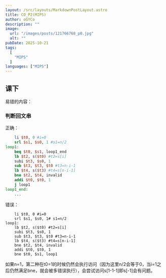 ```yaml
---
layout: /src/layouts/MarkdownPostLayout.astro
title: CO_P2(MIPS)
author: oGYCo
description: ""
image:
  url: "/images/posts/121766768_p0.jpg"
  alt: ""
pubDate: 2025-10-21
tags:
  [
    "MIPS"
  ]
languages: ["MIPS"]
---
```


## 课下
易错的内容：

### 判断回文串

正确：
```MIPS
    li $t0, 0 #i=0
	srl $s1, $s0, 1 #s1=n/2
loop1:
	beq $t0, $s1, loop1_end
	lb $t2, s($t0) #t2=s[i]
	subi $t3, $s0, 1
	sub $t3, $t3, $t0 #t3=n-i-1
	lb $t4, s($t3) #t4=s[n-i-1]
	bne $t2, $t4, invalid
	addi $t0, $t0, 1
	j loop1
loop1_end:
    ...
```

错误：
```
    li $t0, 0 #i=0
	srl $s1, $s0, 1# s1=n/2
loop1:
	lb $t2, s($t0) #t2=s[i]
	subi $t3, $s0, 1
	sub $t3, $t3, $t0 #t3=n-i-1
	lb $t4, s($t3) #t4=s[n-i-1]
	bne $t2, $t4, invalid
	addi $t0, $t0, 1
    bne $t0, $s1, loop1
```
如果n=1，第二种在t0=1的时候仍然会执行访问（因为这里n/2会等于0，当i=1之后仍然满足bne，就会被多错误执行），会尝试访问s[1-1-1]即s[-1]会有问题。
